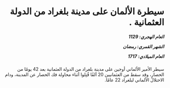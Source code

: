 <h1 dir="rtl">سيطرة الألمان على مدينة بلغراد من الدولة العثمانية .</h1>

<h5 dir="rtl">العام الهجري:  1129

الشهر القمري: رمضان

العام الميلادي: 1717</h5>

<p dir="rtl">سيطر الأمير الألماني أوجين على مدينة بلغراد من الدولة العثمانية بعد 42 يومًا من الحصار، وقد سقط من العثمانيين 20 ألفًا قُتِلوا أثناء محاولة فك الحصار عن المدينة، ودام الاحتلالُ الألماني لبلغراد 22 عامًا.</p></br>
